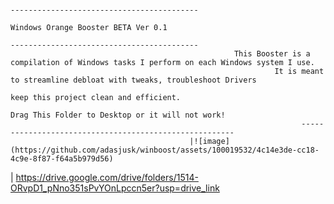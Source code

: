 
                                                                             ------------------------------------------
                                                                                 Windows Orange Booster BETA Ver 0.1                                      
                                                                             ------------------------------------------
                                                      This Booster is a compilation of Windows tasks I perform on each Windows system I use.           
                                                               It is meant to streamline debloat with tweaks, troubleshoot Drivers                       
                                                                             keep this project clean and efficient.                                  
                                                                         Drag This Folder to Desktop or it will not work!                             
                                                                     -------------------------------------------------------
                                            |![image](https://github.com/adasjusk/winboost/assets/100019532/4c14e3de-cc18-4c9e-8f87-f64a5b979d56)      
|                                                     https://drive.google.com/drive/folders/1514-ORvpD1_pNno351sPvYOnLpccn5er?usp=drive_link
